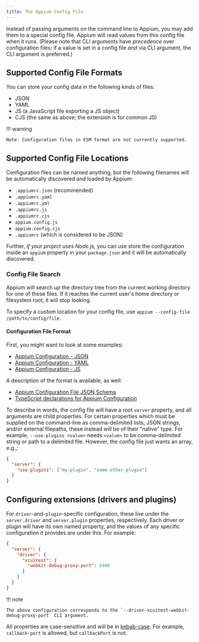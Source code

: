 ```yaml
---
title: The Appium Config File
---
```


Instead of passing arguments on the command line to Appium, you may add them to a special config
file. Appium will read values from this config file when it runs. (Please note that CLI arguments
have _precedence_ over configuration files; if a value is set in a config file _and_ via CLI
argument, the CLI argument is preferred.)

## Supported Config File Formats

You can store your config data in the following kinds of files:

- JSON
- YAML
- JS (a JavaScript file exporting a JS object)
- CJS (the same as above; the extension is for common JS)

!!! warning

    Note: Configuration files in ESM format are not currently supported.

## Supported Config File Locations

Configuration files can be named anything, but the following filenames will be automatically
discovered and loaded by Appium:

- `.appiumrc.json` (recommended)
- `.appiumrc.yaml`
- `.appiumrc.yml`
- `.appiumrc.js`
- `.appiumrc.cjs`
- `appium.config.js`
- `appium.config.cjs`
- `.appiumrc` (which is considered to be JSON)

Further, _if your project uses Node.js,_ you can use store the configuration inside an `appium`
property in your `package.json` and it will be automatically discovered.

### Config File Search

Appium will search _up_ the directory tree from the current working directory for one of these
files. If it reaches the current user's home directory or filesystem root, it will stop looking.

To specify a _custom_ location for your config file, use `appium --config-file /path/to/config/file`.

#### Configuration File Format

First, you might want to look at some examples:

- [Appium Configuration - JSON](https://github.com/appium/appium/blob/master/packages/appium/sample-code/appium.config.sample.json)
- [Appium Configuration - YAML](https://github.com/appium/appium/blob/master/packages/appium/sample-code/appium.config.sample.yaml)
- [Appium Configuration - JS](https://github.com/appium/appium/blob/master/packages/appium/sample-code/appium.config.sample.js)

A description of the format is available, as well:

- [Appium Configuration File JSON Schema](https://github.com/appium/appium/blob/master/packages/schema/lib/appium-config.schema.json)
- [TypeScript declarations for Appium Configuration](https://github.com/appium/appium/blob/master/packages/types/lib/config.ts)

To describe in words, the config file will have a root `server` property, and all arguments are
child properties. For certain properties which must be supplied on the command-line as
comma-delimited lists, JSON strings, and/or external filepaths, these instead will be of their
"native" type. For example, `--use-plugins <value>` needs `<value>` to be comma-delimited string
or path to a delimited file. However, the config file just wants an array, e.g.,:

```json
{
  "server": {
    "use-plugins": ["my-plugin", "some-other-plugin"]
  }
}
```

## Configuring extensions (drivers and plugins)

For `driver`-and-`plugin`-specific configuration, these live under the `server.driver` and
`server.plugin` properties, respectively. Each driver or plugin will have its own named property,
and the values of any specific configuration it provides are under this. For example:

```json
{
  "server": {
    "driver": {
      "xcuitest": {
        "webkit-debug-proxy-port": 5400
      }
    }
  }
}
```

!!! note

    The above configuration corresponds to the `--driver-xcuitest-webkit-debug-proxy-port` CLI argument.

All properties are case-sensitive and will be in
[kebab-case](https://en.wikipedia.org/wiki/Naming_convention_(programming)#Delimiter-separated_words).
For example, `callback-port` is allowed, but `callbackPort` is not.
